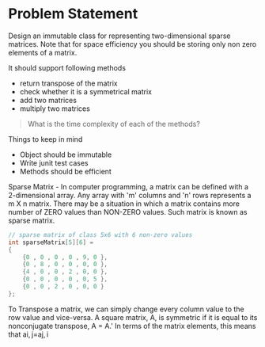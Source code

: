 # Problem Statement

Design an immutable class for representing two-dimensional sparse matrices. Note that for space efficiency you should be storing only non zero elements of a matrix.

It should support following methods 
- return transpose of the matrix
- check whether it is a symmetrical matrix
- add two matrices
- multiply two matrices

> What is the time complexity of each of the methods?

Things to keep in mind
- Object should be immutable
- Write junit test cases
- Methods should be efficient


Sparse Matrix -
In computer programming, a matrix can be defined with a 2-dimensional array. Any array with 'm' columns and 'n' rows represents a m X n matrix. There may be a situation in which a matrix contains more number of ZERO values than NON-ZERO values. Such matrix is known as sparse matrix.

```java
// sparse matrix of class 5x6 with 6 non-zero values
int sparseMatrix[5][6] =
{
    {0 , 0 , 0 , 0 , 9, 0 },
    {0 , 8 , 0 , 0 , 0, 0 },
    {4 , 0 , 0 , 2 , 0, 0 },
    {0 , 0 , 0 , 0 , 0, 5 },
    {0 , 0 , 2 , 0 , 0, 0 }
};
```

To Transpose a matrix, we can simply change every column value to the row value and vice-versa.
A square matrix, A, is symmetric if it is equal to its nonconjugate transpose, A = A.'
In terms of the matrix elements, this means that
ai, j=aj, i


